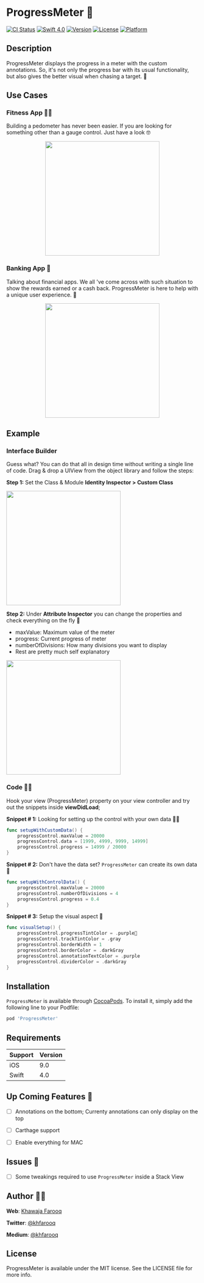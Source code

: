 # ProgressMeter 🎰
[![CI Status](https://travis-ci.org/khawajafarooq/ProgressMeter.svg?style=svg)](https://travis-ci.org/khawajafarooq/ProgressMeter)
[![Swift 4.0](https://img.shields.io/badge/swift-4.0-red.svg?style=flat)](https://developer.apple.com/swift)
[![Version](https://img.shields.io/cocoapods/v/ProgressMeter.svg?style=flat)](http://cocoapods.org/pods/ProgressMeter)
[![License](https://img.shields.io/cocoapods/l/ProgressMeter.svg?style=flat)](http://cocoapods.org/pods/ProgressMeter)
[![Platform](https://img.shields.io/cocoapods/p/ProgressMeter.svg?style=flat)](http://cocoapods.org/pods/ProgressMeter)

## Description
ProgressMeter displays the progress in a meter with the custom annotations. So, it's not only the progress bar with its usual functionality, but also gives the better visual when chasing a target. 💯

## Use Cases

### Fitness App 🏃‍♂️
Building a pedometer has never been easier. If you are looking for something other than a gauge control. Just have a look 🤓
<p align="center"><img src ="screens/steps_example.png" width="300px"/></p>


### Banking App 🏦
Talking about financial apps. We all 've come across with such situation to show the rewards earned or a cash back. ProgressMeter is here to help with a unique user experience. 🏧
<p align="center"><img src ="screens/cash_example.png" width="300px"/></p>

## Example

### Interface Builder

Guess what? You can do that all in design time without writing a single line of code.
Drag & drop a UIView from the object library and follow the steps:

**Step 1:**
Set the Class & Module **Identity Inspector > Custom Class**
<p align="left"><img src ="screens/ib_step1.png" width="300px"/></p>

**Step 2:**
Under **Attribute Inspector** you can change the properties and check everything on the fly 🚀

* maxValue: Maximum value of the meter
* progress: Current progress of meter
* numberOfDivisions: How many divisions you want to display
* Rest are pretty much self explanatory

<p align="left"><img src ="screens/ib_step2.png" width="300px"/></p>

### Code 👨‍💻

Hook your view (ProgressMeter) property on your view controller and try out the snippets inside **viewDidLoad**;

**Snippet # 1:** Looking for setting up the control with your own data 👨‍🏫

```swift
func setupWithCustomData() {
    progressControl.maxValue = 20000
    progressControl.data = [1999, 4999, 9999, 14999]
    progressControl.progress = 14999 / 20000
}
```

**Snippet # 2:** Don't have the data set? `ProgressMeter` can create its own data 🔢

```swift
func setupWithControlData() {
    progressControl.maxValue = 20000
    progressControl.numberOfDivisions = 4
    progressControl.progress = 0.4
}
```

**Snippet # 3:** Setup the visual aspect 💄
```swift
func visualSetup() {
    progressControl.progressTintColor = .purple
    progressControl.trackTintColor = .gray
    progressControl.borderWidth = 1
    progressControl.borderColor = .darkGray
    progressControl.annotationTextColor = .purple
    progressControl.dividerColor = .darkGray
}
```
## Installation

`ProgressMeter` is available through [CocoaPods](http://cocoapods.org). To install
it, simply add the following line to your Podfile:

```ruby
pod 'ProgressMeter'
```

## Requirements

| Support | Version |
| --- | --- |
| iOS | 9.0 |
| Swift | 4.0 |

## Up Coming Features 🎏
- [ ] Annotations on the bottom; Currenty annotations can only display on the top
- [ ] Carthage support
- [ ] Enable everything for MAC


## Issues 🚫
- [ ] Some tweakings required to use `ProgressMeter` inside a Stack View


## Author 🙏🏻
**Web**: [Khawaja Farooq](http://khawajafarooq.github.io)

**Twitter**: [@khfarooq](https://twitter.com/khfarooq)

**Medium**: [@khfarooq](https://medium.com/@khfarooq)


## License

ProgressMeter is available under the MIT license. See the LICENSE file for more info.
